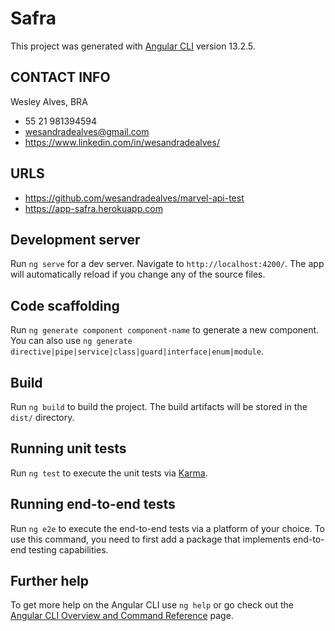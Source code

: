 # Safra

This project was generated with [Angular CLI](https://github.com/angular/angular-cli) version 13.2.5.

## CONTACT INFO
Wesley Alves, BRA
* 55 21 981394594
* wesandradealves@gmail.com
* https://www.linkedin.com/in/wesandradealves/

## URLS
* https://github.com/wesandradealves/marvel-api-test
* https://app-safra.herokuapp.com

## Development server

Run `ng serve` for a dev server. Navigate to `http://localhost:4200/`. The app will automatically reload if you change any of the source files.

## Code scaffolding

Run `ng generate component component-name` to generate a new component. You can also use `ng generate directive|pipe|service|class|guard|interface|enum|module`.

## Build

Run `ng build` to build the project. The build artifacts will be stored in the `dist/` directory.

## Running unit tests

Run `ng test` to execute the unit tests via [Karma](https://karma-runner.github.io).

## Running end-to-end tests

Run `ng e2e` to execute the end-to-end tests via a platform of your choice. To use this command, you need to first add a package that implements end-to-end testing capabilities.

## Further help

To get more help on the Angular CLI use `ng help` or go check out the [Angular CLI Overview and Command Reference](https://angular.io/cli) page.
